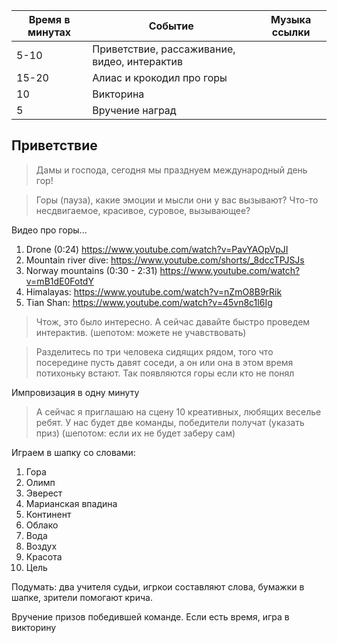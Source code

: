 | Время в минутах | Событие                                      | Музыка ссылки |
| --------------- | -------------------------------------------- | ------------- |
| 5-10            | Приветствие, рассаживание, видео, интерактив |               |
| 15-20           | Алиас и крокодил про горы                    |               |
| 10              | Викторина                                    |               |
| 5               | Вручение наград                              |               |
## Приветствие

> Дамы и господа, сегодня мы празднуем международный день гор!

> Горы (пауза), какие эмоции и мысли они у вас вызывают? Что-то несдвигаемое, красивое, суровое, вызывающее? 

Видео про горы...

1. Drone (0:24) https://www.youtube.com/watch?v=PavYAOpVpJI
2. Mountain river dive: https://www.youtube.com/shorts/_8dccTPJSJs
3. Norway mountains (0:30 - 2:31) https://www.youtube.com/watch?v=mB1dE0FotdY
4. Himalayas: https://www.youtube.com/watch?v=nZmO8B9rRik
5. Tian Shan: https://www.youtube.com/watch?v=45vn8c1l6Ig

> Чтож, это было интересно. А сейчас давайте быстро проведем интерактив. (шепотом: можете не учавствовать)

> Разделитесь по три человека сидящих рядом, того что посередине пусть давят соседи, а он или она в этом время потихоньку встают. Так появляются горы если кто не понял

Импровизация в одну минуту

> А сейчас я приглашаю на сцену 10 креативных, любящих веселье ребят. У нас будет две команды, победители получат (указать приз) (шепотом: если их не будет заберу сам)

Играем в шапку со словами: 
1. Гора
2. Олимп
3. Эверест
4. Марианская впадина
5. Континент
6. Облако
7. Вода
8. Воздух
9. Красота
10. Цель

Подумать: два учителя судьи, игркои составляют слова, бумажки в шапке, зрители помогают крича.

Вручение призов победившей команде.
Если есть время, игра в викторину

[^1]: Награда может быть в виде картины, стикера, грамоты, вкусняшки

